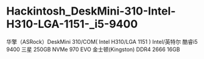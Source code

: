 # Hackintosh_DeskMini-310-Intel-H310-LGA-1151-_i5-9400

华擎（ASRock）DeskMini 310/COM( Intel H310/LGA 1151 )
Intel/英特尔 酷睿i5 9400
三星 250GB NVMe 970 EVO
金士顿(Kingston) DDR4 2666 16GB
